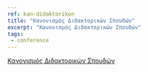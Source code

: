 ```yaml
---
ref: kan-didaktorikon
title: "Κανονισμός Διδακτορικών Σπουδών"
excerpt: "Κανονισμός Διδακτορικών Σπουδών"
tags:
 - conference
---
```


[Κανονισμός Διδακτορικών Σπουδών](http://di.ionio.gr/wp-content/uploads/2018/04/%CE%9A%CE%B1%CE%BD%CE%BF%CE%BD%CE%B9%CF%83%CE%BC%CE%BF%CC%81%CF%82%CE%94%CE%B9%CE%B4%CE%B1%CE%BA%CF%84%CE%BF%CF%81%CE%B9%CE%BA%CF%89%CC%81%CE%BD%CE%A3%CF%80%CE%BF%CF%85%CE%B4%CF%89%CC%81%CE%BD-2018.pdf)
